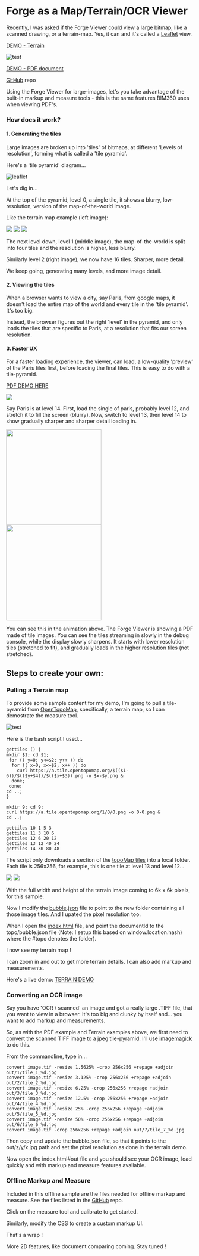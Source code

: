 # Forge as a Map/Terrain/OCR Viewer

Recently, I was asked if the Forge Viewer could view a large bitmap, like a scanned drawing, or a terrain-map.  Yes, it can and it's called a [Leaflet](leafletjs.com) view.

[DEMO - Terrain](https://wallabyway.github.io/pdf-imageviewer/index.html#topo)

![test](https://user-images.githubusercontent.com/440241/43349248-6ae56b42-91b3-11e8-884d-aa6cda3c9fab.gif)

[DEMO - PDF document](https://wallabyway.github.io/pdf-imageviewer/)

[GitHub](https://github.com/wallabyway/pdf-imageviewer) repo

Using the Forge Viewer for large-images, let's you take advantage of the built-in markup and measure tools - this is the same features BIM360 uses when viewing PDF's.

### How does it work?

#### 1. Generating the tiles
Large images are broken up into 'tiles' of bitmaps, at different 'Levels of resolution', forming what is called a 'tile pyramid'.

Here's a 'tile pyramid' diagram...

![leaflet](https://user-images.githubusercontent.com/440241/43065838-5f3040a2-8ea6-11e8-967a-a25b6a4e3654.png)

Let's dig in...

At the top of the pyramid, level 0, a single tile, it shows a blurry, low-resolution, version of the map-of-the-world image.

Like the terrain map example (left image): 

![](https://wallabyway.github.io/pdf-imageviewer/topo/9/0-0.png)
![](https://wallabyway.github.io/pdf-imageviewer/topo/10/0-0.png)
![](https://wallabyway.github.io/pdf-imageviewer/topo/12/2-0.png)

The next level down, level 1 (middle image), the map-of-the-world is split into four tiles and the resolution is higher, less blurry.


Similarly level 2 (right image), we now have 16 tiles.  Sharper, more detail.



We keep going, generating many levels, and more image detail.

#### 2. Viewing the tiles

When a browser wants to view a city, say Paris, from google maps, it doesn't load the entire map of the world and every tile in the 'tile pyramid'.  It's too big.

Instead, the browser figures out the right 'level' in the pyramid, and only loads the tiles that are specific to Paris, at a resolution that fits our screen resolution.

#### 3. Faster UX

For a faster loading experience, the viewer, can  load, a low-quality 'preview' of the Paris tiles first, before loading the final tiles.  This is easy to do with a tile-pyramid.  

[PDF DEMO HERE](https://wallabyway.github.io/pdf-imageviewer/)

![](https://user-images.githubusercontent.com/440241/43349230-4f54db9c-91b3-11e8-9d35-ceb6acab9e3c.gif)

Say Paris is at level 14.  First, load the single of paris, probably level 12, and stretch it to fill the screen (blurry).  Now, switch to level 13, then level 14 to show gradually sharper and sharper detail loading in.

<span><img src="https://wallabyway.github.io/pdf-imageviewer/sheet1/12/0_0.jpeg" width=256>
<img src="https://wallabyway.github.io/pdf-imageviewer/sheet1/11/0_0.jpeg" width=256></span>

You can see this in the animation above.  The Forge Viewer is showing a PDF made of tile images.  You can see the tiles streaming in slowly in the debug console, while the display slowly sharpens.  It starts with lower resolution tiles (stretched to fit), and gradually loads in the higher resolution tiles (not stretched).


## Steps to create your own:


### Pulling a Terrain map

To provide some sample content for my demo, I'm going to pull a tile-pyramid from [OpenTopoMap](https://www.opentopomap.org/about), specifically, a terrain map, so I can demostrate the measure tool.

![test](https://user-images.githubusercontent.com/440241/43349248-6ae56b42-91b3-11e8-884d-aa6cda3c9fab.gif)

Here is the bash script I used...

``` 
gettiles () {
mkdir $1; cd $1;
 for (( y=0; y<=$2; y++ )) do
  for (( x=0; x<=$2; x++ )) do
  	curl https://a.tile.opentopomap.org/$(($1-6))/$(($y+$4))/$(($x+$3)).png -o $x-$y.png &
  done;
 done;
cd ..;
}

mkdir 9; cd 9;
curl https://a.tile.opentopomap.org/1/0/0.png -o 0-0.png &
cd ..;

gettiles 10 1 5 3
gettiles 11 3 10 6
gettiles 12 6 20 12
gettiles 13 12 40 24
gettiles 14 30 80 48
```
The script only downloads a section of the [topoMap tiles](https://github.com/wallabyway/pdf-imageviewer/tree/master/docs/topo) into a local folder.  Each tile is 256x256, for example, this is one tile at level 13 and level 12... 

![](https://wallabyway.github.io/pdf-imageviewer/topo/10/0-0.png)
![](https://wallabyway.github.io/pdf-imageviewer/topo/12/2-0.png)

With the full width and height of the terrain image coming to 6k x 6k pixels, for this sample.

Now I modify the [bubble.json](https://github.com/wallabyway/pdf-imageviewer/tree/master/docs/topo/bubble.json) file to point to the new folder containing all those image tiles.  And I upated the pixel resolution too.


When I open the [index.html](https://github.com/wallabyway/pdf-imageviewer/tree/master/docs/index.html) file, and point the documentId to the topo/bubble.json file (Note: I setup this based on window.location.hash) where the #topo denotes the folder).

I now see my terrain map !

I can zoom in and out to get more terrain details. I can also add markup and measurements.

Here's a live demo: [TERRAIN DEMO]()



### Converting an OCR image

Say you have 'OCR / scanned' an image and got a really large .TIFF file, that you want to view in a browser.  It's too big and clunky by itself and... you want to add markup and measurements.

So, as with the PDF example and Terrain examples above, we first need to convert the scanned TIFF image to a jpeg tile-pyramid. I'll use [imagemagick](https://www.imagemagick.org/) to do this.

From the commandline, type in...

```
convert image.tif -resize 1.5625% -crop 256x256 +repage +adjoin out/1/tile_1_%d.jpg
convert image.tif -resize 3.125% -crop 256x256 +repage +adjoin out/2/tile_2_%d.jpg
convert image.tif -resize 6.25% -crop 256x256 +repage +adjoin out/3/tile_3_%d.jpg
convert image.tif -resize 12.5% -crop 256x256 +repage +adjoin out/4/tile_4_%d.jpg
convert image.tif -resize 25% -crop 256x256 +repage +adjoin out/5/tile_5_%d.jpg
convert image.tif -resize 50% -crop 256x256 +repage +adjoin out/6/tile_6_%d.jpg
convert image.tif -crop 256x256 +repage +adjoin out/7/tile_7_%d.jpg
```

Then copy and update the bubble.json file, so that it points to the out/z/y/x.jpg path and set the pixel resolution as done in the terrain demo.

Now open the index.html#out file and you should see your OCR image, load quickly and with markup and measure features available.

### Offline Markup and Measure 

Included in this offline sample are the files needed for offline markup and measure.  See the files listed in the [GitHub](https://github.com/wallabyway/pdf-imageviewer) repo.

Click on the measure tool and calibrate to get started.

Similarly, modify the CSS to create a custom markup UI.


That's a wrap !

More 2D features, like document comparing coming.  Stay tuned !

